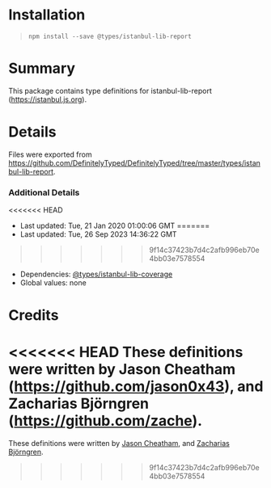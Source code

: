# Installation
> `npm install --save @types/istanbul-lib-report`

# Summary
This package contains type definitions for istanbul-lib-report (https://istanbul.js.org).

# Details
Files were exported from https://github.com/DefinitelyTyped/DefinitelyTyped/tree/master/types/istanbul-lib-report.

### Additional Details
<<<<<<< HEAD
 * Last updated: Tue, 21 Jan 2020 01:00:06 GMT
=======
 * Last updated: Tue, 26 Sep 2023 14:36:22 GMT
>>>>>>> 9f14c37423b7d4c2afb996eb70e4bb03e7578554
 * Dependencies: [@types/istanbul-lib-coverage](https://npmjs.com/package/@types/istanbul-lib-coverage)
 * Global values: none

# Credits
<<<<<<< HEAD
These definitions were written by Jason Cheatham (https://github.com/jason0x43), and Zacharias Björngren (https://github.com/zache).
=======
These definitions were written by [Jason Cheatham](https://github.com/jason0x43), and [Zacharias Björngren](https://github.com/zache).
>>>>>>> 9f14c37423b7d4c2afb996eb70e4bb03e7578554
